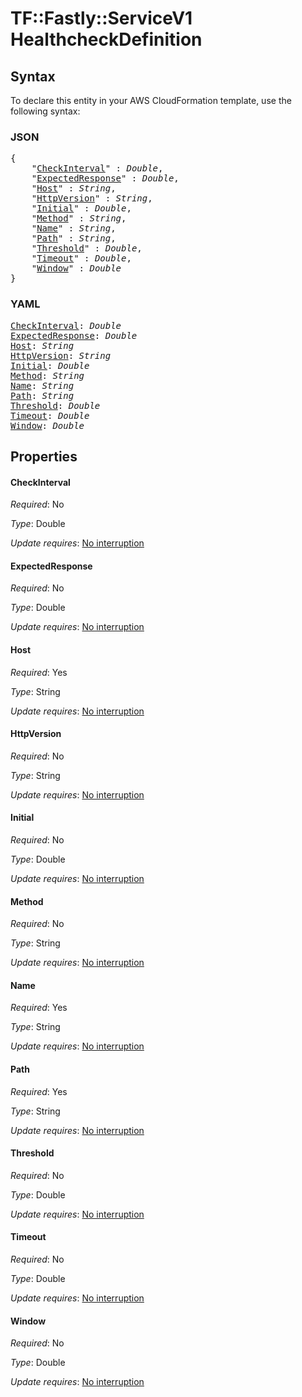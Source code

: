 # TF::Fastly::ServiceV1 HealthcheckDefinition

## Syntax

To declare this entity in your AWS CloudFormation template, use the following syntax:

### JSON

<pre>
{
    "<a href="#checkinterval" title="CheckInterval">CheckInterval</a>" : <i>Double</i>,
    "<a href="#expectedresponse" title="ExpectedResponse">ExpectedResponse</a>" : <i>Double</i>,
    "<a href="#host" title="Host">Host</a>" : <i>String</i>,
    "<a href="#httpversion" title="HttpVersion">HttpVersion</a>" : <i>String</i>,
    "<a href="#initial" title="Initial">Initial</a>" : <i>Double</i>,
    "<a href="#method" title="Method">Method</a>" : <i>String</i>,
    "<a href="#name" title="Name">Name</a>" : <i>String</i>,
    "<a href="#path" title="Path">Path</a>" : <i>String</i>,
    "<a href="#threshold" title="Threshold">Threshold</a>" : <i>Double</i>,
    "<a href="#timeout" title="Timeout">Timeout</a>" : <i>Double</i>,
    "<a href="#window" title="Window">Window</a>" : <i>Double</i>
}
</pre>

### YAML

<pre>
<a href="#checkinterval" title="CheckInterval">CheckInterval</a>: <i>Double</i>
<a href="#expectedresponse" title="ExpectedResponse">ExpectedResponse</a>: <i>Double</i>
<a href="#host" title="Host">Host</a>: <i>String</i>
<a href="#httpversion" title="HttpVersion">HttpVersion</a>: <i>String</i>
<a href="#initial" title="Initial">Initial</a>: <i>Double</i>
<a href="#method" title="Method">Method</a>: <i>String</i>
<a href="#name" title="Name">Name</a>: <i>String</i>
<a href="#path" title="Path">Path</a>: <i>String</i>
<a href="#threshold" title="Threshold">Threshold</a>: <i>Double</i>
<a href="#timeout" title="Timeout">Timeout</a>: <i>Double</i>
<a href="#window" title="Window">Window</a>: <i>Double</i>
</pre>

## Properties

#### CheckInterval

_Required_: No

_Type_: Double

_Update requires_: [No interruption](https://docs.aws.amazon.com/AWSCloudFormation/latest/UserGuide/using-cfn-updating-stacks-update-behaviors.html#update-no-interrupt)

#### ExpectedResponse

_Required_: No

_Type_: Double

_Update requires_: [No interruption](https://docs.aws.amazon.com/AWSCloudFormation/latest/UserGuide/using-cfn-updating-stacks-update-behaviors.html#update-no-interrupt)

#### Host

_Required_: Yes

_Type_: String

_Update requires_: [No interruption](https://docs.aws.amazon.com/AWSCloudFormation/latest/UserGuide/using-cfn-updating-stacks-update-behaviors.html#update-no-interrupt)

#### HttpVersion

_Required_: No

_Type_: String

_Update requires_: [No interruption](https://docs.aws.amazon.com/AWSCloudFormation/latest/UserGuide/using-cfn-updating-stacks-update-behaviors.html#update-no-interrupt)

#### Initial

_Required_: No

_Type_: Double

_Update requires_: [No interruption](https://docs.aws.amazon.com/AWSCloudFormation/latest/UserGuide/using-cfn-updating-stacks-update-behaviors.html#update-no-interrupt)

#### Method

_Required_: No

_Type_: String

_Update requires_: [No interruption](https://docs.aws.amazon.com/AWSCloudFormation/latest/UserGuide/using-cfn-updating-stacks-update-behaviors.html#update-no-interrupt)

#### Name

_Required_: Yes

_Type_: String

_Update requires_: [No interruption](https://docs.aws.amazon.com/AWSCloudFormation/latest/UserGuide/using-cfn-updating-stacks-update-behaviors.html#update-no-interrupt)

#### Path

_Required_: Yes

_Type_: String

_Update requires_: [No interruption](https://docs.aws.amazon.com/AWSCloudFormation/latest/UserGuide/using-cfn-updating-stacks-update-behaviors.html#update-no-interrupt)

#### Threshold

_Required_: No

_Type_: Double

_Update requires_: [No interruption](https://docs.aws.amazon.com/AWSCloudFormation/latest/UserGuide/using-cfn-updating-stacks-update-behaviors.html#update-no-interrupt)

#### Timeout

_Required_: No

_Type_: Double

_Update requires_: [No interruption](https://docs.aws.amazon.com/AWSCloudFormation/latest/UserGuide/using-cfn-updating-stacks-update-behaviors.html#update-no-interrupt)

#### Window

_Required_: No

_Type_: Double

_Update requires_: [No interruption](https://docs.aws.amazon.com/AWSCloudFormation/latest/UserGuide/using-cfn-updating-stacks-update-behaviors.html#update-no-interrupt)

